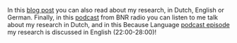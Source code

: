 

In this [blog post](https://www.mpi-talkling.mpi.nl/?p=2145&lang=en) you can also read about my research, in Dutch, English or German. Finally, in this [podcast](https://www.bnr.nl/podcast/wetenschap-vandaag/10540686/hoe-onze-handgebaren-voorspellen-wat-we-gaan-zeggen) from BNR radio you can listen to me talk about my research in Dutch, and in this Because Language [podcast episode](https://becauselanguage.com/95-why-the-far-right-demagogues-language/) my research is discussed in English (22:00-28:00)!
